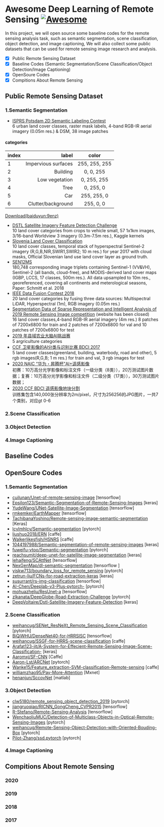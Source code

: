 # Awesome Deep Learning of Remote Sensing [![Awesome](https://cdn.rawgit.com/sindresorhus/awesome/d7305f38d29fed78fa85652e3a63e154dd8e8829/media/badge.svg)](https://github.com/sindresorhus/awesome)
In this project, we will open source some baseline codes for the remote sensing analysis task, such as semantic segmentation, scene classification, object detection, and image captioning, We will also collect some public datasets that can be used for remote sensing image research and analysis.
- [x] Public Remote Sensing Dataset
- [x] Baseline Codes (Semantic Segmentation/Scene Classification/Object Detection/Image Captioning)
- [x] OpenSoure Codes
- [x] Compitions About Remote Sensing

## Public Remote Sensing Dataset
### 1.Semantic Segmentation
- [ISPRS Potsdam 2D Semantic Labeling Contest ](http://www2.isprs.org/commissions/comm3/wg4/2d-sem-label-potsdam.html "ISPRS Potsdam 2D Semantic Labeling Contest")   
6 urban land cover classes, raster mask labels, 4-band RGB-IR aerial imagery (0.05m res.) & DSM, 38 image patches   
#### categories 
| index | label | color |
| :-----| ----: | :----: |
| 1 | Impervious surfaces | 255, 255, 255 |
| 2 | Building | 0, 0, 255 |
| 3 | Low vegetation | 0, 255, 255 |
| 4 | Tree | 0, 255, 0 |
| 5 | Car | 255, 255, 0 |
| 6 | Clutter/background | 255, 0, 0 |
[Download(baiduyun:9enz)](https://pan.baidu.com/s/1l_s8XsT_wn5TgpNqwMnVMw "ISPRS Potsdam 2D Semantic Labeling Contest")   
- [DSTL Satellite Imagery Feature Detection Challenge ](https://www.kaggle.com/c/dstl-satellite-imagery-feature-detection "DSTL Satellite Imagery Feature Detection Challenge ")   
10 land cover categories from crops to vehicle small, 57 1x1km images, 3/16-band Worldview 3 imagery (0.3m-7.5m res.), Kaggle kernels
- [Slovenia Land Cover Classification](http://eo-learn.sentinel-hub.com/ "Slovenia Land Cover Classification")   
10 land cover classes, temporal stack of hyperspectral Sentinel-2 imagery (R,G,B,NIR,SWIR1,SWIR2; 10 m res.) for year 2017 with cloud masks, Official Slovenian land use land cover layer as ground truth.
- [SEN12MS](https://mediatum.ub.tum.de/1474000 "SEN12MS")    
180,748 corresponding image triplets containing Sentinel-1 (VV&VH), Sentinel-2 (all bands, cloud-free), and MODIS-derived land cover maps (IGBP, LCCS, 17 classes, 500m res.). All data upsampled to 10m res., georeferenced, covering all continents and meterological seasons, Paper: Schmitt et al. 2018
- [IEEE Data Fusion Contest 2018 ](http://www.grss-ieee.org/community/technical-committees/data-fusion/2018-ieee-grss-data-fusion-contest/ "IEEE Data Fusion Contest 2018 ")   
20 land cover categories by fusing three data sources: Multispectral LiDAR, Hyperspectral (1m), RGB imagery (0.05m res.)
- [Segmentation Data of Sparse Representation and Intelligent Analysis of 2019 Remote Sensing Image competition]( "") (website has been closed)   
16 land cover classes,4-band RGB-IR aerial imagery (4m res.) 8 patches of 7200x6800 for train and 2 patches of 7200x6800 for val and 10 patches of 7200x6800 for test
- [2019 年县域农业大脑AI挑战赛](https://tianchi.aliyun.com/competition/entrance/231717/information "2019 年县域农业大脑AI挑战赛")   
5 argriculture categories
- [CCF 卫星影像的AI分类与识别比赛 BDCI 2017](https://www.datafountain.cn/competitions/270/datasets "BDCI 2017")   
5 land cover classes(greenland, building, waterbody, road and other), 5 rgb images(R,G,B; 1 m res.) for train and val, 3 rgb images for test
- [2020 NAIC “华为・昇腾杯”AI+遥感影像 ](https://naic.pcl.ac.cn/frame/2 "2020NAIC")   
初赛：10万高分光学影像和标注文件（一级分类（8类）），20万测试图片数据；复赛：10万高分光学影像和标注文件（二级分类（17类）），30万测试图片数据；
- [2020 CCF BDCI 遥感影像地块分割 ](https://www.datafountain.cn/competitions/475/datasets "2020BDCI")   
训练集包含140,000张分辨率为2m/pixel，尺寸为256256的JPG图片，一共7个类别，对应gt 0-6

### 2.Scene Classification
### 3.Object Detection
### 4.Image Captioning
## Baseline Codes
## OpenSoure Codes
### 1.Semantic Segmentation
- [cuilunan/Unet-of-remote-sensing-image](https://github.com/cuilunan/Unet-of-remote-sensing-image "cuilunan") [tensorflow]
- [Epsilon123/Semantic-Segmentation-of-Remote-Sensing-Images](https://github.com/Epsilon123/Semantic-Segmentation-of-Remote-Sensing-Images "Epsilon123") [keras]
- [YudeWang/UNet-Satellite-Image-Segmentation](https://github.com/YudeWang/UNet-Satellite-Image-Segmentation "YudeWang") [tensorflow]
- [rmkemker/EarthMapper](https://github.com/rmkemker/EarthMapper "rmkemker/EarthMapper") [tensorflow]
- [TachibanaYoshino/Remote-sensing-image-semantic-segmentation](https://github.com/TachibanaYoshino/Remote-sensing-image-semantic-segmentation "TachibanaYoshino/Remote-sensing-image-semantic-segmentation") [Keras]
- [lcylmhlcy/Semantic-segmentation](https://github.com/lcylmhlcy/Semantic-segmentation "lcylmhlcy/Semantic-segmentation") [pytorch]
- [liushuo2018/ERN](https://github.com/liushuo2018/ERN "liushuo2018/ERN") [caffe]
- [Walkerlikesfish/HSNRS](https://github.com/Walkerlikesfish/HSNRS "Walkerlikesfish/HSNRS") [caffe]
- [1044197988/Semantic-segmentation-of-remote-sensing-images](https://github.com/1044197988/Semantic-segmentation-of-remote-sensing-images "1044197988/Semantic-segmentation-of-remote-sensing-images") [keras]
- [fuweifu-vtoo/Semantic-segmentation](https://github.com/fuweifu-vtoo/Semantic-segmentation "fuweifu-vtoo/Semantic-segmentation") [pytorch]
- [reachsumit/deep-unet-for-satellite-image-segmentation](https://github.com/reachsumit/deep-unet-for-satellite-image-segmentation "reachsumit/deep-unet-for-satellite-image-segmentation") [keras]
- [lehaifeng/SCAttNet](https://github.com/lehaifeng/SCAttNet "lehaifeng/SCAttNet") [tensorflow]
- [NexGenMap/dl-semantic-segmentation](https://github.com/NexGenMap/dl-semantic-segmentation "NexGenMap/dl-semantic-segmentation") [tensorflow ]
- [yiskw713/boundary_loss_for_remote_sensing](https://github.com/yiskw713/boundary_loss_for_remote_sensing "yiskw713/boundary_loss_for_remote_sensing") [pytorch]
- [zetrun-liu/FCNs-for-road-extraction-keras](https://github.com/zetrun-liu/FCNs-for-road-extraction-keras "zetrun-liu/FCNs-for-road-extraction-keras") [keras]
- [susurrant/rs-img-classification](https://github.com/susurrant/rs-img-classification "susurrant/rs-img-classification") [tensorflow]
- [AI-Chen/Deeplab-v3-Plus-pytorch-](https://github.com/AI-Chen/Deeplab-v3-Plus-pytorch- "AI-Chen/Deeplab-v3-Plus-pytorch-") [pytorch]
- [mohuazheliu/ResUnet-a](https://github.com/mohuazheliu/ResUnet-a "mohuazheliu/ResUnet-a") [tensorflow]
- [zlkanata/DeepGlobe-Road-Extraction-Challenge](https://github.com/zlkanata/DeepGlobe-Road-Extraction-Challenge "zlkanata/DeepGlobe-Road-Extraction-Challenge") [pytorch]
- [DeepVoltaire/Dstl-Satellite-Imagery-Feature-Detection](https://github.com/DeepVoltaire/Dstl-Satellite-Imagery-Feature-Detection "DeepVoltaire/Dstl-Satellite-Imagery-Feature-Detection") [keras]
### 2.Scene Classification
- [weihancug/SENet_ResNeXt_Remote_Sensing_Scene_Classification](https://github.com/weihancug/SENet_ResNeXt_Remote_Sensing_Scene_Classification "weihancug/SENet_ResNeXt_Remote_Sensing_Scene_Classification") [pytorch]
- [BiQiWHU/DenseNet40-for-HRRSISC](https://github.com/BiQiWHU/DenseNet40-for-HRRSISC "BiQiWHU/DenseNet40-for-HRRSISC") [tensorflow]
- [weihancug/SSGF-for-HRRS-scene-classification](https://github.com/weihancug/SSGF-for-HRRS-scene-classification "weihancug/SSGF-for-HRRS-scene-classification") [caffe]
- [Arafat123-iit/A-System-for-Effecient-Remote-Sensing-Image-Scene-Classification-](https://github.com/Arafat123-iit/A-System-for-Effecient-Remote-Sensing-Image-Scene-Classification- "Arafat123-iit/A-System-for-Effecient-Remote-Sensing-Image-Scene-Classification-") [keras]
- [Aaromxj/SF-CNN](https://github.com/Aaromxj/SF-CNN "Aaromxj/SF-CNN") [Caffe]
- [Aaron-Lst/ARCNet](https://github.com/Aaron-Lst/ARCNet "Aaron-Lst/ARCNet") [pytorch]
- [Wanke15/Feature_extraction-SVM-classification-Remote-sensing](https://github.com/Wanke15/Feature_extraction-SVM-classification-Remote-sensing "Wanke15/Feature_extraction-SVM-classification-Remote-sensing") [caffe]
- [williamzhao95/Pay-More-Attention](https://github.com/williamzhao95/Pay-More-Attention "williamzhao95/Pay-More-Attention") [Mxnet]
- [henanjun/SccovNet](https://github.com/henanjun/SccovNet "henanjun/SccovNet") [matlab]
### 3.Object Detection
- [clw5180/remote_sensing_object_detection_2019](https://github.com/clw5180/remote_sensing_object_detection_2019 "clw5180/remote_sensing_object_detection_2019") [pytorch]
- [jiangruoqiao/RICNN_GongCheng_CVPR2015](https://github.com/jiangruoqiao/RICNN_GongCheng_CVPR2015 "jiangruoqiao/RICNN_GongCheng_CVPR2015") [tensorflow]
- [R-Stefano/Remote-Sensing-Analysis](https://github.com/R-Stefano/Remote-Sensing-Analysis "R-Stefano/Remote-Sensing-Analysis") [tensorflow]
- [WenchaoliuMUC/Detection-of-Multiclass-Objects-in-Optical-Remote-Sensing-Images](https://github.com/WenchaoliuMUC/Detection-of-Multiclass-Objects-in-Optical-Remote-Sensing-Images "WenchaoliuMUC/Detection-of-Multiclass-Objects-in-Optical-Remote-Sensing-Images") [pytorch]
- [weihancug/Remote-Sensing-Object-Detection-with-Oriented-Bouding-Box](https://github.com/weihancug/Remote-Sensing-Object-Detection-with-Oriented-Bouding-Box "weihancug/Remote-Sensing-Object-Detection-with-Oriented-Bouding-Box") [pytorch]
- [Pilot-Zhang/ssd.pytorch](https://github.com/Pilot-Zhang/ssd.pytorch "Pilot-Zhang/ssd.pytorch") [pytorch]
### 4.Image Captioning
## Compitions About Remote Sensing
### 2020
### 2019
### 2018
### 2017

